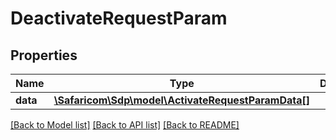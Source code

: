 # DeactivateRequestParam

## Properties
Name | Type | Description | Notes
------------ | ------------- | ------------- | -------------
**data** | [**\Safaricom\Sdp\model\ActivateRequestParamData[]**](ActivateRequestParamData.md) |  | [optional] 

[[Back to Model list]](../README.md#documentation-for-models) [[Back to API list]](../README.md#documentation-for-api-endpoints) [[Back to README]](../README.md)



